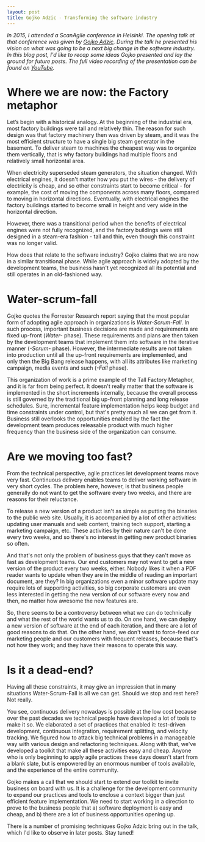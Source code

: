 ```yaml
---
layout: post
title: Gojko Adzic - Transforming the software industry 
---
```


*In 2015, I attended a ScanAgile conference in Helsinki. The opening talk at
that conference was given by [Gojko Adzic][gojko]. During the talk he presented
his vision on what was going to be a next big change in the software
industry. In this blog post, I'd like to recap some ideas Gojko presented and
lay the ground for future posts. The full video recording of the presentation
can be found on [YouTube][video-recording].*

# Where we are now: the Factory metaphor

Let’s begin with a historical analogy. At the beginning of the industrial era,
most factory buildings were tall and relatively thin. The reason for such design
was that factory machinery then was driven by steam, and it was the most
efficient structure to have a single big steam generator in the basement. To
deliver steam to machines the cheapest way was to organize them vertically, that
is why factory buildings had multiple floors and relatively small horizontal
area.

When electricity superseded steam generators, the situation changed. With
electrical engines, it doesn't matter how you put the wires - the delivery of
electricity is cheap, and so other constraints start to become critical - for
example, the cost of moving the components across many floors, compared to
moving in horizontal directions. Eventually, with electrical engines the factory
buildings started to become small in height and very wide in the horizontal
direction.

However, there was a transitional period when the benefits of electrical engines
were not fully recognized, and the factory buildings were still designed in a
steam-era fashion - tall and thin, even though this constraint was no longer
valid.

How does that relate to the software industry? Gojko claims that we are now in a
similar transitional phase. While agile approach is widely adopted by the
development teams, the business hasn't yet recognized all its potential and
still operates in an old-fashioned way.

# Water-scrum-fall

Gojko quotes the Forrester Research report saying that the most popular form of
adopting agile approach in organizations is *Water-Scrum-Fall*. In such process,
important business decisions are made and requirements are fixed up-front
(*Water-* phase). These requirements and plans are then taken by the development
teams that implement them into software in the iterative manner (*-Scrum-*
phase). However, the intermediate results are not taken into production until
all the up-front requirements are implemented, and only then the Big Bang
release happens, with all its attributes like marketing campaign, media events
and such (*-Fall* phase).

This organization of work is a prime example of the Tall Factory Metaphor, and
it is far from being perfect. It doesn't really matter that the software is
implemented in the short increments internally, because the overall process is
still governed by the traditional big up-front planning and long release
schedules. Sure, incremental feature implementation helps keep budget and time
constraints under control, but that's pretty much all we can get from
it. Business still overlooks the opportunities enabled by the fact the
development team produces releasable product with much higher frequency than the
business side of the organization can consume.

# Are we moving too fast? 

From the technical perspective, agile practices let development teams move very
fast. Continuous delivery enables teams to deliver working software in very
short cycles. The problem here, however, is that business people generally do
not want to get the software every two weeks, and there are reasons for their
reluctance.

To release a new version of a product isn't as simple as putting the binaries to
the public web site. Usually, it is accompanied by a lot of other activities:
updating user manuals and web content, training tech support, starting a
marketing campaign, etc. These activities by their nature can't be done every
two weeks, and so there's no interest in getting new product binaries so often.

And that's not only the problem of business guys that they can't move as fast as
development teams. Our end customers may not want to get a new version of the
product every two weeks, either. Nobody likes it when a PDF reader wants to
update when they are in the middle of reading an important document, are they?
In big organizations even a minor software update may require lots of supporting
activities, so big corporate customers are even less interested in getting the
new version of our software every now and then, no matter how awesome the new
features are.

So, there seems to be a controversy between what we can do technically and what
the rest of the world wants us to do. On one hand, we can deploy a new version
of software at the end of each iteration, and there are a lot of good reasons to
do that. On the other hand, we don't want to force-feed our marketing people and
our customers with frequent releases, because that's not how they work; and they
have their reasons to operate this way. 

# Is it a dead-end?

Having all these constraints, it may give an impression that in many situations
Water-Scrum-Fall is all we can get. Should we stop and rest here? Not really.

You see, continuous delivery nowadays is possible at the low cost because over
the past decades we technical people have developed a lot of tools to make it
so. We elaborated a set of practices that enabled it: test-driven development,
continuous integration, requirement splitting, and velocity tracking. We figured
how to attack big technical problems in a manageable way with various design and
refactoring techniques. Along with that, we've developed a toolkit that make all
these activities easy and cheap. Anyone who is only beginning to apply agile
practices these days doesn't start from a blank slate, but is empowered by an
enormous number of tools available, and the experience of the entire community.

Gojko makes a call that we should start to extend our toolkit to invite business
on board with us. It is a challenge for the development community to expand our
practices and tools to enclose a context bigger than just efficient feature
implementation. We need to start working in a direction to prove to the business
people that a) software deployment is easy and cheap, and b) there are a lot of
business opportunities opening up.

There is a number of promising techniques Gojko Adzic bring out in the talk,
which I'd like to observe in later posts. Stay tuned!

[gojko]: https://gojko.net
[video-recording]: https://youtu.be/C9tZLDuPQ7U











